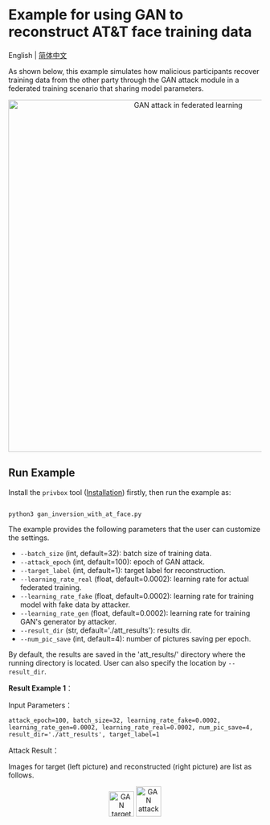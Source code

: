 # Example for using GAN to reconstruct AT&T face training data
English | [简体中文](./README_cn.md)

As shown below, this example simulates how malicious participants recover training data from the other party through the GAN attack module in a  federated training scenario that sharing model parameters.

<p align="center">
  <img src="../../../docs/images/gan_example.png?raw=true" width="700" title="GAN attack in federated learning">
</p>


## Run Example

Install the `privbox` tool ([Installation](../../../README.md###Installation)) firstly, then run the example as:
```shell

python3 gan_inversion_with_at_face.py

```

The example provides the following parameters that the user can customize the settings.

- `--batch_size` (int, default=32): batch size of training data.
- `--attack_epoch` (int, default=100): epoch of GAN attack.
- `--target_label` (int, default=1): target label for reconstruction.
- `--learning_rate_real` (float, default=0.0002): learning rate for actual federated training.
- `--learning_rate_fake` (float, default=0.0002): learning rate for training model with fake data by attacker.
- `--learning_rate_gen` (float, default=0.0002): learning rate for training GAN's generator by attacker.
- `--result_dir` (str, default='./att_results'): results dir.
- `--num_pic_save` (int, default=4): number of pictures saving per epoch.


By default, the results are saved in the 'att_results/' directory where the running directory is located. User can also specify the location by `--result_dir`.


**Result Example 1**：

Input Parameters：

```shell
attack_epoch=100, batch_size=32, learning_rate_fake=0.0002, learning_rate_gen=0.0002, learning_rate_real=0.0002, num_pic_save=4, result_dir='./att_results', target_label=1
```

Attack Result：

Images for target (left picture) and reconstructed (right picture) are list as follows.

<p align="center">
  <img src="../../../docs/images/gan_target.png?raw=true" width="50" title="GAN target image"/>           
  <img src="../../../docs/images/gan_reconstruct.png?raw=true" width="50" height="60" title="GAN attack reconstructed image"/>
</p>